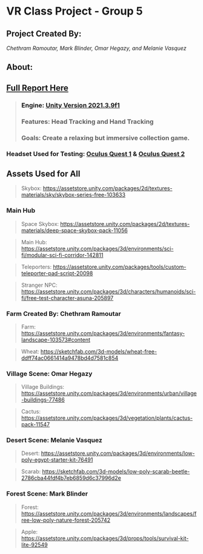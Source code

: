 # VR Class Project - Group 5
## **Project Created By:** 
_Chethram Ramoutar, Mark Blinder, Omar Hegazy, and Melanie Vasquez_

## About:
## <a href="latex/Report.pdf"> Full Report Here<a>

>### Engine: [Unity Version 2021.3.9f1](https://unity3d.com/get-unity/download/archive)
>### Features: Head Tracking and Hand Tracking
>### Goals: Create a relaxing but immersive collection game.

### **Headset Used for Testing:** [Oculus Quest 1](https://en.wikipedia.org/wiki/Oculus_Quest) & [Oculus Quest 2](https://www.meta.com/quest/products/quest-2/?utm_source=www.google.com&utm_medium=oculusredirect)

## Assets Used for All
> Skybox: https://assetstore.unity.com/packages/2d/textures-materials/sky/skybox-series-free-103633
### Main Hub 
>Space Skybox: https://assetstore.unity.com/packages/2d/textures-materials/deep-space-skybox-pack-11056

>Main Hub: https://assetstore.unity.com/packages/3d/environments/sci-fi/modular-sci-fi-corridor-142811

> Teleporters: https://assetstore.unity.com/packages/tools/custom-teleporter-pad-script-20098

>Stranger NPC: https://assetstore.unity.com/packages/3d/characters/humanoids/sci-fi/free-test-character-asuna-205897
### Farm Created By: Chethram Ramoutar
> Farm: https://assetstore.unity.com/packages/3d/environments/fantasy-landscape-103573#content

> Wheat: https://sketchfab.com/3d-models/wheat-free-ddff74ac0661414a9478bd4d7581c854


### Village Scene: Omar Hegazy
> Village Buildings: https://assetstore.unity.com/packages/3d/environments/urban/village-buildings-77486

>Cactus: https://assetstore.unity.com/packages/3d/vegetation/plants/cactus-pack-11547
### Desert Scene: Melanie Vasquez
>Desert: https://assetstore.unity.com/packages/3d/environments/low-poly-egypt-starter-kit-76491


>Scarab: https://sketchfab.com/3d-models/low-poly-scarab-beetle-2786cba44fdf4b7eb6859d6c37996d2e
### Forest Scene: Mark Blinder
>Forest: https://assetstore.unity.com/packages/3d/environments/landscapes/free-low-poly-nature-forest-205742

>Apple: https://assetstore.unity.com/packages/3d/props/tools/survival-kit-lite-92549
